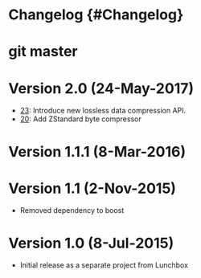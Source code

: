 # Changelog {#Changelog}

# git master

# Version 2.0 (24-May-2017)

* [23](https://github.com/Eyescale/Pression/pull/23):
  Introduce new lossless data compression API.
* [20](https://github.com/Eyescale/Pression/pull/20):
  Add ZStandard byte compressor

# Version 1.1.1 (8-Mar-2016)
# Version 1.1 (2-Nov-2015)

* Removed dependency to boost

# Version 1.0 (8-Jul-2015)

* Initial release as a separate project from Lunchbox
